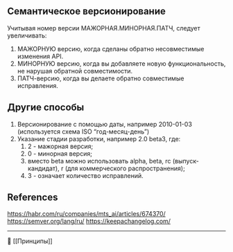 ## Семантическое версионирование

Учитывая номер версии МАЖОРНАЯ.МИНОРНАЯ.ПАТЧ, следует увеличивать:

1. МАЖОРНУЮ версию, когда сделаны обратно несовместимые изменения API.
2. МИНОРНУЮ версию, когда вы добавляете новую функциональность, не нарушая обратной совместимости.
3. ПАТЧ-версию, когда вы делаете обратно совместимые исправления.
## Другие способы
1. Версионирование с помощью даты, например 2010-01-03 (используется схема ISO “год-месяц-день”) 
2. Указание стадии разработки, например 2.0 beta3, где:
    1. 2 - мажорная версия;
    2. 0 - минорная версия;
    3. вместо beta можно использовать alpha, beta, rc (выпуск-кандидат), r (для коммерческого распространения);
    4. 3 - означает количество исправлений.
## References
https://habr.com/ru/companies/mts_ai/articles/674370/
https://semver.org/lang/ru/
https://keepachangelog.com/

----
📂 [[Принципы]]